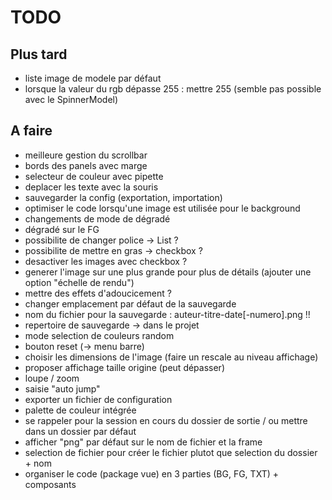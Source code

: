 # TODO

## Plus tard

- liste image de modele par défaut
- lorsque la valeur du rgb dépasse 255 : mettre 255 (semble pas possible avec le SpinnerModel)

## A faire

- meilleure gestion du scrollbar
- bords des panels avec marge
- selecteur de couleur avec pipette
- deplacer les texte avec la souris
- sauvegarder la config (exportation, importation)
- optimiser le code lorsqu'une image est utilisée pour le background
- changements de mode de dégradé
- dégradé sur le FG
- possibilite de changer police -> List ?
- possibilite de mettre en gras -> checkbox ?
- desactiver les images avec checkbox ?
- generer l'image sur une plus grande pour plus de détails (ajouter une option "échelle de rendu")
- mettre des effets d'adoucicement ?
- changer emplacement par défaut de la sauvegarde
- nom du fichier pour la sauvegarde : auteur-titre-date[-numero].png !!
- repertoire de sauvegarde -> dans le projet
- mode selection de couleurs random
- bouton reset (-> menu barre)
- choisir les dimensions de l'image (faire un rescale au niveau affichage)
- proposer affichage taille origine (peut dépasser)
- loupe / zoom
- saisie "auto jump"
- exporter un fichier de configuration
- palette de couleur intégrée
- se rappeler pour la session en cours du dossier de sortie / ou mettre dans un dossier par défaut
- afficher "png" par défaut sur le nom de fichier et la frame
- selection de fichier pour créer le fichier plutot que selection du dossier + nom
- organiser le code (package vue) en 3 parties (BG, FG, TXT) + composants
